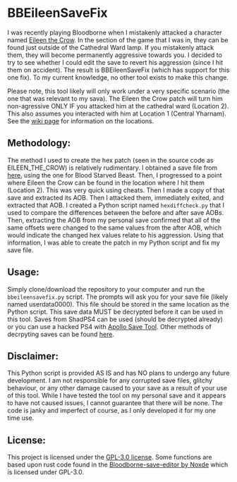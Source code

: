# BBEileenSaveFix

I was recently playing Bloodborne when I mistakenly attacked a character named [Eileen the Crow](https://bloodborne.wiki.fextralife.com/Eileen+the+Crow). In the section of the game that I was in, they can be found just outside of the Cathedral Ward lamp. If you mistakenly attack them, they will become permanently aggressive towards you. I decided to try to see whether I could edit the save to revert his aggression (since I hit them on accident). The result is BBEileenSaveFix (which has support for this one fix). To my current knowledge, no other tool exists to make this change.

Please note, this tool likely will only work under a very specific scenario (the one that was relevant to my sava). The Eileen the Crow patch will turn him non-agressive ONLY IF you attacked him at the cathedral ward (Location 2). This also assumes you interacted with him at Location 1 (Central Yharnam). See the [wiki page](https://bloodborne.wiki.fextralife.com/Eileen+the+Crow) for information on the locations. 

## Methodology:

The method I used to create the hex patch (seen in the source code as EILEEN_THE_CROW) is relatively rudimentary. I obtained a save file from [here](https://www.nexusmods.com/bloodborne/mods/219), using the one for Blood Starved Beast.  Then, I progressed to a point where Eileen the Crow can be found in the location where I hit them (Location 2). This was very quick using cheats. Then I made a copy of that save and extracted its AOB. Then I attacked them, immediately exited, and extracted that AOB. I created a Python script named `hexdiffcheck.py` that I used to compare the differences between the before and after save AOBs. Then, extracting the AOB from my personal save confirmed that all of the same offsets were changed to the same values from the after AOB, which would indicate the changed hex values relate to his aggression. Using that information, I was able to create the patch in my Python script and fix my save file.

## Usage:
Simply clone/download the repository to your computer and run the `bbeileensavefix.py` script. The prompts will ask you for your save file (likely named userdata0000). This file should be stored in the same location as the Python script. This save data MUST be decrypted before it can be used in this tool. Saves from ShadPS4 can be used (should be decrypted already) or you can use a hacked PS4 with [Apollo Save Tool](https://github.com/bucanero/apollo-ps4). Other methods of decrpyting saves can be found [here](https://github.com/Noxde/Bloodborne-save-editor/wiki/How-to-decrypt-a-save).

## Disclaimer:
This Python script is provided AS IS and has NO plans to undergo any future development. I am not responsible for any corrupted save files, glitchy behaviour, or any other damage caused to your save as a result of your use of this tool. While I have tested the tool on my personal save and it appears to have not caused issues, I cannot guarantee that there will be none. The code is janky and imperfect of course, as I only developed it for my one time use.

## License:
This project is licensed under the [GPL-3.0 license](https://github.com/Jacky161/BBSaveFix/blob/main/LICENSE). Some functions are based upon rust code found in the [Bloodborne-save-editor by Noxde](https://github.com/Noxde/Bloodborne-save-editor) which is licensed under GPL-3.0.
